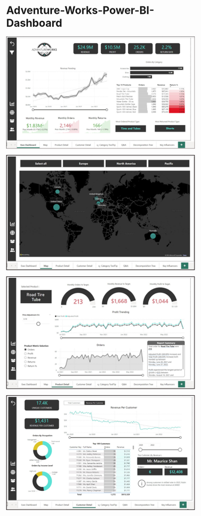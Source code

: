 # Adventure-Works-Power-BI-Dashboard
![AdventureWorks Report - Exec Dashboard](https://github.com/agujalwar/Adventure-Works-Power-BI-Dashboard/blob/main/AdventureWorks%20Report%20-%20Exec%20Dashboard.jpg)

![Map](https://github.com/agujalwar/Adventure-Works-Power-BI-Dashboard/blob/main/AdventureWorks%20Report-Map.jpg)

![Product Details](https://github.com/agujalwar/Adventure-Works-Power-BI-Dashboard/blob/main/AdventureWorks%20Report-Product%20Details.jpg)

![Customer Detail](https://github.com/agujalwar/Adventure-Works-Power-BI-Dashboard/blob/main/AdventureWorks%20Report-%20Customer%20Detail.jpg) 

